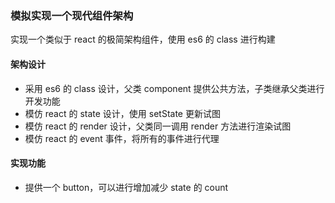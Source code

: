 ### 模拟实现一个现代组件架构

实现一个类似于 react 的极简架构组件，使用 es6 的 class 进行构建

#### 架构设计

- 采用 es6 的 class 设计，父类 component 提供公共方法，子类继承父类进行开发功能
- 模仿 react 的 state 设计，使用 setState 更新试图
- 模仿 react 的 render 设计，父类同一调用 render 方法进行渲染试图
- 模仿 react 的 event 事件，将所有的事件进行代理

#### 实现功能

- 提供一个 button，可以进行增加减少 state 的 count
